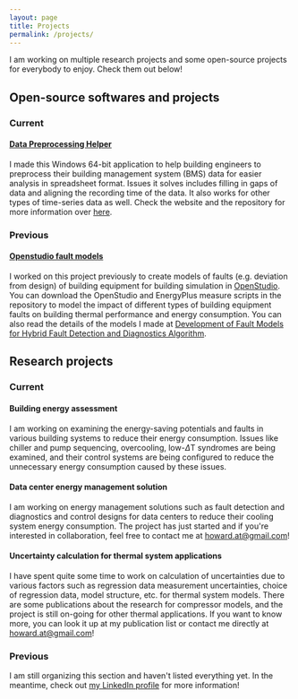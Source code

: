 ```yaml
---
layout: page
title: Projects
permalink: /projects/
---
```


I am working on multiple research projects and some open-source projects for everybody to enjoy. Check them out below!

## Open-source softwares and projects

### Current
#### [Data Preprocessing Helper](https://howardcheung.github.io/data-preprocessing-helper/)
I made this Windows 64-bit application to help building engineers to preprocess their building management system (BMS) data for easier analysis in spreadsheet format. Issues it solves includes filling in gaps of data and aligning the recording time of the data. It also works for other types of time-series data as well. Check the website and the repository for more information over [here](https://howardcheung.github.io/data-preprocessing-helper/).

### Previous
#### [Openstudio fault models](https://github.com/nrel/openstudio-fault-models)
I worked on this project previously to create models of faults (e.g. deviation from design) of building equipment for building simulation in [OpenStudio](https://www.openstudio.net/). You can download the OpenStudio and EnergyPlus measure scripts in the repository to model the impact of different types of building equipment faults on building thermal performance and energy consumption. You can also read the details of the models I made at [Development of Fault Models for Hybrid Fault Detection and Diagnostics Algorithm](http://www.nrel.gov/docs/fy16osti/65030.pdf).

## Research projects

### Current
#### Building energy assessment
I am working on examining the energy-saving potentials and faults in various building systems to reduce their energy consumption. Issues like chiller and pump sequencing, overcooling, low-$\Delta$T syndromes are being examined, and their control systems are being configured to reduce the unnecessary energy consumption caused by these issues.

#### Data center energy management solution
I am working on energy management solutions such as fault detection and diagnostics and control designs for data centers to reduce their cooling system energy consumption. The project has just started and if you're interested in collaboration, feel free to contact me at <howard.at@gmail.com>!

#### Uncertainty calculation for thermal system applications
I have spent quite some time to work on calculation of uncertainties due to various factors such as regression data measurement uncertainties, choice of regression data, model structure, etc. for thermal system models. There are some publications about the research for compressor models, and the project is still on-going for other thermal applications. If you want to know more, you can look it up at my publication list or contact me directly at <howard.at@gmail.com>!

### Previous
I am still organizing this section and haven't listed everything yet. In the meantime, check out [my LinkedIn profile](https://www.linkedin.com/in/howard-cheung-aa994a44) for more information!
